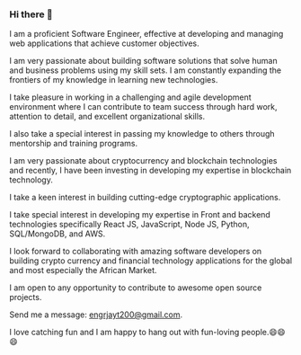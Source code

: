 
### Hi there 👋
I am a proficient Software Engineer, effective at developing and managing web applications that achieve customer objectives. 

I am very passionate about building software solutions that solve human and business problems using my skill sets. I am constantly expanding the frontiers of my knowledge in learning new technologies. 

I take pleasure in working in a challenging and agile development environment where I can contribute to team success through hard work, attention to detail, and excellent organizational skills.

I also take a special interest in passing my knowledge to others through mentorship and training programs. 


I am very passionate about cryptocurrency and blockchain technologies and recently, I have been investing in developing my expertise in blockchain technology.  

I take a keen interest in building cutting-edge cryptographic applications.

I take special interest in developing my expertise in Front and backend technologies specifically React JS, JavaScript, Node JS, Python, SQL/MongoDB, and AWS.

I look forward to collaborating with amazing software developers on building crypto currency and financial technology applications for the global and most especially the African Market.

I am open to any opportunity to contribute to awesome open source projects.


Send me a message: engrjayt200@gmail.com.

I love catching fun and I am happy to hang out with fun-loving people.😄😄😄
